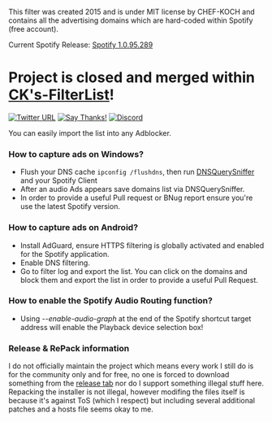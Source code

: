 This filter was created 2015 and is under MIT license by CHEF-KOCH and contains all the advertising domains which are hard-coded within Spotify (free account). <br />

Current Spotify Release: [Spotify 1.0.95.289](https://github.com/CHEF-KOCH/Spotify-Ad-free/releases/tag/1.6)

# Project is closed and merged within [CK's-FilterList](https://github.com/CHEF-KOCH/CKs-FilterList)!


[![Twitter URL](https://img.shields.io/twitter/url/https/twitter.com/fold_left.svg?style=social&label=Follow%20%40CHEF-KOCH)](https://twitter.com/CKsTechNews)
[![Say Thanks!](https://img.shields.io/badge/Say%20Thanks-!-1EAEDB.svg)](https://saythanks.io/to/CHEF-KOCH)
[![Discord](https://discordapp.com/api/guilds/418256415874875402/widget.png)](https://discord.me/CHEF-KOCH)

You can easily import the list into any Adblocker.




### How to capture ads on Windows?

* Flush your DNS cache `ipconfig /flushdns`, then run [DNSQuerySniffer](http://www.nirsoft.net/utils/dns_query_sniffer.html) and your Spotify Client
* After an audio Ads appears save domains list via DNSQuerySniffer. 
* In order to provide a useful Pull request or BNug report ensure you're use the latest Spotify version. 


### How to capture ads on Android?

* Install AdGuard, ensure HTTPS filtering is globally activated and enabled for the Spotify application. 
* Enable DNS filtering.
* Go to filter log and export the list. You can click on the domains and block them and export the list in order to provide a useful Pull Request.


### How to enable the Spotify Audio Routing function?

* Using _--enable-audio-graph_ at the end of the Spotify shortcut target address will enable the Playback device selection box!


### Release & RePack information

I do not officially maintain the project which means every work I still do is for the community only and for free, no one is forced to download something from the [release tab](https://github.com/CHEF-KOCH/Spotify-Ad-free/releases) nor do I support something illegal stuff here. Repacking the installer is not illegal, however modifing the files itself is because it's against ToS (which I respect) but including several additional patches and a hosts file seems okay to me.

